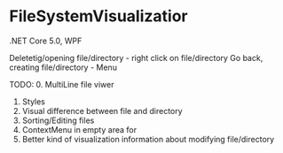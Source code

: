 # FileSystemVisualizatior

.NET Core 5.0, WPF

Deletetig/opening file/directory - right click on file/directory
Go back, creating file/directory - Menu

TODO:
0. MultiLine file viwer
1. Styles
2. Visual difference between file and directory
3. Sorting/Editing files
4. ContextMenu in empty area for
5. Better kind of visualization information about modifying file/directory
